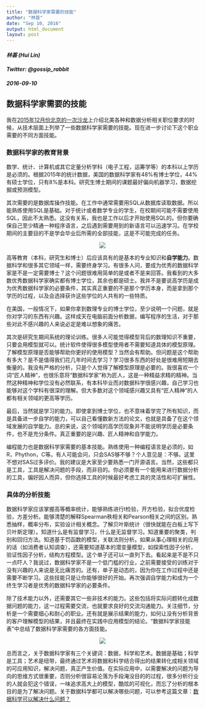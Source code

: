 ```yaml
---
title: "数据科学家需要的技能"
author: "林荟"
date: "Sep 10, 2016"
output: html_document
layout: post
---
```


<h4 class="author"><em>林荟 (Hui Lin)</em></h4>
<h4 class="author"><em>Twitter: @gossip_rabbit</em></h4>
<h4 class="date"><em>2016-09-10</em></h4>


## 数据科学家需要的技能


我在[2015年12月份北京的一次沙龙](http://www.xueqing.tv/course/55?from=timeline&isappinstalled=0)上介绍北美各种和数据分析相关职位要求的时候，从技术层面上列举了一些数据科学家需要的技能。现在进一步讨论下这个职业需要的不同方面技能。

### 数据科学家的教育背景

数学、统计、计算机或其它定量分析学科（电子工程，运筹学等）的本科以上学历是必须的。根据2015年的统计数据，美国的数据科学家有48%有博士学位，44%有硕士学位，只有8%是本科。研究生博士期间的课题最好偏向机器学习，数据挖掘或预测模型。

其次需要的是数据库操作技能。在工作中通常需要用SQL从数据库读取数据。所以能熟练使用SQL是基础。对于统计或者数学专业的学生，在校期间可能不需要使用SQL，因此不太熟悉。这没有关系，我也是工作以后才开始使用SQL的。但你要确保自己至少精通一种程序语言，之后遇到需要用到的新语言可以迅速学习。在学校期间的主要目的不是学会毕业后所需的全部技能，这是不可能完成的任务。

<p align="center">
  <img src="http://linhui.org/images/Jokes/CrS_kzyUMAApuJ5.png" />
</p>

    
高等教育（本科，研究生和博士）后应该具有的是基本的专业知识和**自学能力**。数据科学和很多其它领域一样，需要终身学习。有很多人问，要成为优秀的数据科学家是不是一定需要博士？这个问题很难用简单的是或者不是来回答。我看到的大多数优秀数据科学家确实都有博士学位，其余也都是硕士。我并不是要说高学历是成为优秀数据科学家的必要条件，其实真正重要的不是那个学历本身，而是拿到那个学历的过程，以及会选择获许这些学位的人共有的一些特质。

在美国，一般情况下，如果你拿到数理专业的博士学位，至少说明一个问题，就是你对学习的东西有兴趣。这样成天在电脑前面分析数据，编写程序的生活，对于那些对此不感兴趣的人来说必定是难以想象的痛苦。

其次是研究生期间系统的理论训练。很多人可能觉得模型背后的数理知识不重要，只要会用模型就可以。统计软件使得很多模型使用者不需要知道具体的模型原理。了解模型原理是否能够帮助你更好的使用模型？当然会有帮助。但问题是这个帮助有多大？是不是值得我们花几年时间去学习？学习很多东西的好处是很难用短期去衡量的。我没有严格的分析，只是个人觉得了解模型原理是必要的。我很喜欢一个词“匠人精神”，也很乐意将“数据科学家”称为匠人，这是一种精益求精的精神。当然这种精神和学位没有必然联系，有本科毕业而对数据科学很感兴趣，自己学习也能够对这个学科有很深的理解。但大多数对这个领域感兴趣又具有“匠人精神”的人都有相关领域的更高等学历。

最后，当然就是学习的能力。即使拿到博士学位，也不意味着学完了所有知识，而是具备进一步自学的能力，可以自己看懂数新方法的论文，也就是具备了在这个领域发展的自学能力。总的来说，这个领域的高学历现象并不能说明学历是必要条件，也不是充分条件。真正重要的是兴趣、匠人精神和自学能力。

编程能力也是数据科学家需要的基本技能。熟练使用一种编程语言是必须的，如R，Phython，C等。有人可能会问，只会SAS够不够？个人意见是：不够。这里不想对SAS过多评价。我的建议是大家至少要熟悉一门开源语言。当然，这些都只是工具，工具是解决问题的手段，而非目的。你必须要有一个能用来进行数据分析的工具，偏好因人而异，但你选择工具的时候最好考虑工具的灵活性和可扩展性。

### 具体的分析技能

数据科学家应该掌握高等概率统计，能够熟练进行t检验，开方检验，拟合优度检验，方差分析。能够清楚的解释Spearman秩相关和Pearson相关之间的区别。熟悉抽样，概率分布，实验设计相关概念。了解贝叶斯统计（很快就能在白板上写下贝叶斯定理）。知道什么是有监督学习，什么是无监督学习。知道重要的聚类，判别和回归方法。知道基于罚函数的模型，关联法则分析。如果从事心理相关的应用的话（如消费者认知调查），还需要知道基本的潜变量模型，如探索性因子分析，验证性因子分析，结构方程模型。这个单子还可以一直列下去。看起来是不是不只一点吓人？我说过，数据科学家不是一个低门槛的行业，之前需要接受的训练对于没有兴趣的人来说是无比痛苦的。还有，单子是动态的，因为你在工作过程中还是需要不断学习。这些技能只是让你能够很好的开始。再次强调自学能力和成为一个终生学习者是优秀的数据科学家的必要条件。

除了技术能力以外，还需要其它一些非技术的能力。这些包括将实际问题转化成数据问题的能力，这一过程需要交流，也就要求良好的交流沟通能力。关注细节，分析是一个需要细心和耐心的职业。还有就是展示结果的能力，如何让没有分析背景的客户理解模型的结果，并且最终在实践中应用模型的结论。“数据科学家技能表”中总结了数据科学家需要的各方面技能。

<p align="center">
  <img src="http://scientistcafe.com/book/Figure/Skill.png" />
</p>

总而言之，关于数据科学家有三个关键词：数据，科学和艺术。数据是基础；科学是工具；艺术是纽带，最终通过艺术将数据和科学结合得出的结果转化成相关领域的可应用知识，解决问题，真正产生价值。在实际应用中，以需要解决的问题为导向的思维方式很重要，否则分析很容易沦落为手段淹没目的的过程，很多分析行业的人就会犯这个错误，一味追求高大上的模型，酷炫的可视化，而忘了分析的根本目的是为了解决问题。关于数据科学都可以解决哪些问题，可以参考这篇文章：[数据科学可以解决什么问题？](http://scientistcafe.com/2016/09/12/DataScienceQuestion.html)